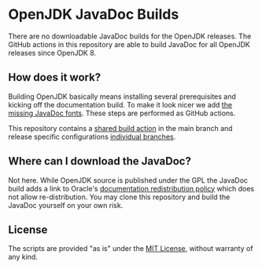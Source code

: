 # OpenJDK JavaDoc Builds

There are no downloadable JavaDoc builds for the OpenJDK releases. The GitHub
actions in this repository are able to build JavaDoc for all OpenJDK releases
since OpenJDK 8.

## How does it work?

Building OpenJDK basically means installing several prerequisites and kicking
off the documentation build. To make it look nicer we add
[the missing JavaDoc fonts](https://github.com/marchof/the-missing-javadoc-fonts).
These steps are performed as GitHub actions.

This repository contains a [shared build action](.github/workflows/javadoc.yml)
in the main branch and release specific configurations
[individual branches](../../branches).

## Where can I download the JavaDoc?

Not here. While OpenJDK source is published under the GPL the JavaDoc build adds
a link to Oracle's [documentation redistribution policy](https://www.oracle.com/technetwork/java/redist-137594.html)
which does not allow re-distribution. You may clone this repository and build
the JavaDoc yourself on your own risk.

## License

The scripts are provided "as is" under the [MIT License](LICENSE.md), without
warranty of any kind.